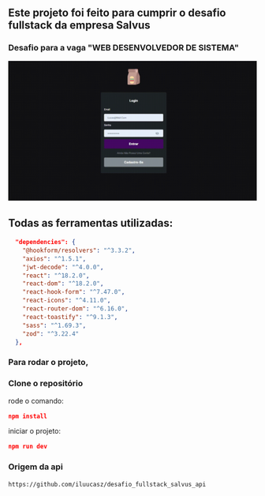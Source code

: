 ## Este projeto foi feito para cumprir o desafio fullstack da empresa Salvus
### Desafio para a vaga "WEB DESENVOLVEDOR DE SISTEMA"

![product](./src/assets/apresentation/apresentacao.gif)

## Todas as ferramentas utilizadas:
```json
  "dependencies": {
    "@hookform/resolvers": "^3.3.2",
    "axios": "^1.5.1",
    "jwt-decode": "^4.0.0",
    "react": "^18.2.0",
    "react-dom": "^18.2.0",
    "react-hook-form": "^7.47.0",
    "react-icons": "^4.11.0",
    "react-router-dom": "^6.16.0",
    "react-toastify": "^9.1.3",
    "sass": "^1.69.3",
    "zod": "^3.22.4"
  },
```

 ### Para rodar o projeto,
 ### Clone o repositório

rode o comando:
```json
npm install
```

iniciar o projeto:
```json
npm run dev
```

### Origem da api
```
https://github.com/iluucasz/desafio_fullstack_salvus_api
```


